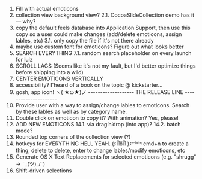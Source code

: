 1. Fill with actual emoticons
2. collection view background view?
    2.1. CocoaSlideCollection demo has it — why?
3. copy the default feels database into Application Support, then use this copy so a user could make changes (add/delete emoticons, assign lables, etc)
    3.1. only copy the file if it's not there already
5. maybe use custom font for emoticons? Figure out what looks better
7. SEARCH EVERYTHING
    7.1. random search placeholder on every launch for lulz
8. SCROLL LAGS
    (Seems like it's not my fault, but I'd better optimize things before shipping into a wild)
9. CENTER EMOTICONS VERTICALLY
10. accessibility? I'heard of a book on the topic @ kickstarter…
11. gosh, app icon! ヽ( ★ω★)ノ
------------------- THE RELEASE LINE ---------------------
12. Provide user with a way to assign/change lables to emoticons. Search by these lables as well as by category name.
13. Double click on emoticon to copy it? With animation? Yes, please!
14. ADD NEW EMOTICONS
    14.1. via drag’n’drop (into app)?
    14.2. batch mode?
15. Rounded top corners of the collection view (?)
16. hotkeys for EVERYTHING HELL YEAH. (۶ꈨຶꎁꈨຶ )۶ʸᵉᵃʰᵎ
    cmd+n to create a thing, delete to delete, enter to change lables/modify emoticons, etc
17. Generate OS X Text Replacements for selected emoticons (e.g. "shrugg" -> ¯\_(ツ)_/¯)
18. Shift-driven selections